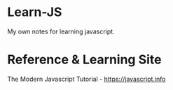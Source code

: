 # Learn-JS
My own notes for learning javascript.

# Reference & Learning Site
The Modern Javascript Tutorial - https://javascript.info